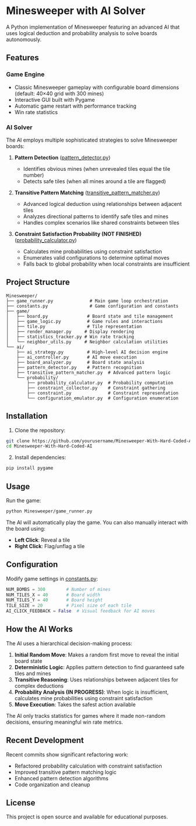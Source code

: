 # Minesweeper with AI Solver

A Python implementation of Minesweeper featuring an advanced AI that uses logical deduction and probability analysis to solve boards autonomously.

## Features

### Game Engine
- Classic Minesweeper gameplay with configurable board dimensions (default: 40×40 grid with 300 mines)
- Interactive GUI built with Pygame
- Automatic game restart with performance tracking
- Win rate statistics

### AI Solver
The AI employs multiple sophisticated strategies to solve Minesweeper boards:

1. **Pattern Detection** ([pattern_detector.py](Minesweeper/ai/pattern_detector.py))
   - Identifies obvious mines (when unrevealed tiles equal the tile number)
   - Detects safe tiles (when all mines around a tile are flagged)

2. **Transitive Pattern Matching** ([transitive_pattern_matcher.py](Minesweeper/ai/transitive_pattern_matcher.py))
   - Advanced logical deduction using relationships between adjacent tiles
   - Analyzes directional patterns to identify safe tiles and mines
   - Handles complex scenarios like shared constraints between tiles

3. **Constraint Satisfaction Probability (NOT FINISHED)** ([probability_calculator.py](Minesweeper/ai/probability/probability_calculator.py))
   - Calculates mine probabilities using constraint satisfaction
   - Enumerates valid configurations to determine optimal moves
   - Falls back to global probability when local constraints are insufficient

## Project Structure

```
Minesweeper/
├── game_runner.py              # Main game loop orchestration
├── constants.py                # Game configuration and constants
├── game/
│   ├── board.py               # Board state and tile management
│   ├── game_logic.py          # Game rules and interactions
│   ├── tile.py                # Tile representation
│   ├── render_manager.py     # Display rendering
│   ├── statistics_tracker.py # Win rate tracking
│   └── neighbor_utils.py     # Neighbor calculation utilities
└── ai/
    ├── ai_strategy.py         # High-level AI decision engine
    ├── ai_controller.py       # AI move execution
    ├── board_analyzer.py      # Board state analysis
    ├── pattern_detector.py    # Pattern recognition
    ├── transitive_pattern_matcher.py  # Advanced pattern logic
    └── probability/
        ├── probability_calculator.py  # Probability computation
        ├── constraint_collector.py    # Constraint gathering
        ├── constraint.py              # Constraint representation
        └── configuration_emulator.py  # Configuration enumeration
```

## Installation

1. Clone the repository:
```bash
git clone https://github.com/yourusername/Minesweeper-With-Hard-Coded-AI.git
cd Minesweeper-With-Hard-Coded-AI
```

2. Install dependencies:
```bash
pip install pygame
```

## Usage

Run the game:
```bash
python Minesweeper/game_runner.py
```

The AI will automatically play the game. You can also manually interact with the board using:
- **Left Click**: Reveal a tile
- **Right Click**: Flag/unflag a tile

## Configuration

Modify game settings in [constants.py](Minesweeper/constants.py):

```python
NUM_BOMBS = 300        # Number of mines
NUM_TILES_X = 40       # Board width
NUM_TILES_Y = 40       # Board height
TILE_SIZE = 20         # Pixel size of each tile
AI_CLICK_FEEDBACK = False  # Visual feedback for AI moves
```

## How the AI Works

The AI uses a hierarchical decision-making process:

1. **Initial Random Move**: Makes a random first move to reveal the initial board state
2. **Deterministic Logic**: Applies pattern detection to find guaranteed safe tiles and mines
3. **Transitive Reasoning**: Uses relationships between adjacent tiles for complex deductions
4. **Probability Analysis (IN PROGRESS)**: When logic is insufficient, calculates mine probabilities using constraint satisfaction
5. **Move Execution**: Takes the safest action available

The AI only tracks statistics for games where it made non-random decisions, ensuring meaningful win rate metrics.

## Recent Development

Recent commits show significant refactoring work:
- Refactored probability calculation with constraint satisfaction
- Improved transitive pattern matching logic
- Enhanced pattern detection algorithms
- Code organization and cleanup

## License

This project is open source and available for educational purposes.
